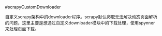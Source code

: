 #scrapyCustomDownloader

自定义scrapy架构中的downloader程序。scrapy默认爬取无法解决动态页面解析的问题，这里主要是想通过自定义downloader模块中的下载处理，使用spynner来处理页面下载。


